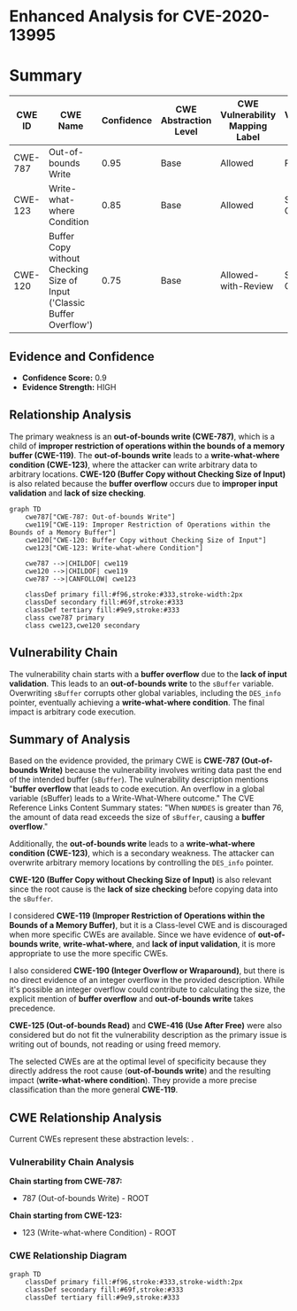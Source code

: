 # Enhanced Analysis for CVE-2020-13995

# Summary
| CWE ID  | CWE Name | Confidence | CWE Abstraction Level | CWE Vulnerability Mapping Label | CWE-Vulnerability Mapping Notes |
|-----------------|------------------------------------------------------------------------------------|------------|-----------------------|------------------------------------|-----------------------------------|
| CWE-787 | Out-of-bounds Write | 0.95 | Base | Allowed | Primary CWE |
| CWE-123 | Write-what-where Condition | 0.85 | Base | Allowed | Secondary CWE |
| CWE-120 | Buffer Copy without Checking Size of Input ('Classic Buffer Overflow') | 0.75 | Base | Allowed-with-Review | Secondary CWE |

## Evidence and Confidence

*   **Confidence Score:** 0.9
*   **Evidence Strength:** HIGH

## Relationship Analysis
The primary weakness is an **out-of-bounds write (CWE-787)**, which is a child of **improper restriction of operations within the bounds of a memory buffer (CWE-119)**. The **out-of-bounds write** leads to a **write-what-where condition (CWE-123)**, where the attacker can write arbitrary data to arbitrary locations. **CWE-120 (Buffer Copy without Checking Size of Input)** is also related because the **buffer overflow** occurs due to **improper input validation** and **lack of size checking**.

```mermaid
graph TD
    cwe787["CWE-787: Out-of-bounds Write"]
    cwe119["CWE-119: Improper Restriction of Operations within the Bounds of a Memory Buffer"]
    cwe120["CWE-120: Buffer Copy without Checking Size of Input"]
    cwe123["CWE-123: Write-what-where Condition"]
    
    cwe787 -->|CHILDOF| cwe119
    cwe120 -->|CHILDOF| cwe119
    cwe787 -->|CANFOLLOW| cwe123

    classDef primary fill:#f96,stroke:#333,stroke-width:2px
    classDef secondary fill:#69f,stroke:#333
    classDef tertiary fill:#9e9,stroke:#333
    class cwe787 primary
    class cwe123,cwe120 secondary
```

## Vulnerability Chain
The vulnerability chain starts with a **buffer overflow** due to the **lack of input validation**. This leads to an **out-of-bounds write** to the `sBuffer` variable. Overwriting `sBuffer` corrupts other global variables, including the `DES_info` pointer, eventually achieving a **write-what-where condition**. The final impact is arbitrary code execution.

## Summary of Analysis
Based on the evidence provided, the primary CWE is **CWE-787 (Out-of-bounds Write)** because the vulnerability involves writing data past the end of the intended buffer (`sBuffer`). The vulnerability description mentions "**buffer overflow** that leads to code execution. An overflow in a global variable (sBuffer) leads to a Write-What-Where outcome." The CVE Reference Links Content Summary states: "When `NUMDES` is greater than 76, the amount of data read exceeds the size of `sBuffer`, causing a **buffer overflow**."

Additionally, the **out-of-bounds write** leads to a **write-what-where condition (CWE-123)**, which is a secondary weakness. The attacker can overwrite arbitrary memory locations by controlling the `DES_info` pointer.

**CWE-120 (Buffer Copy without Checking Size of Input)** is also relevant since the root cause is the **lack of size checking** before copying data into the `sBuffer`.

I considered **CWE-119 (Improper Restriction of Operations within the Bounds of a Memory Buffer)**, but it is a Class-level CWE and is discouraged when more specific CWEs are available. Since we have evidence of **out-of-bounds write**, **write-what-where**, and **lack of input validation**, it is more appropriate to use the more specific CWEs.

I also considered **CWE-190 (Integer Overflow or Wraparound)**, but there is no direct evidence of an integer overflow in the provided description. While it's possible an integer overflow could contribute to calculating the size, the explicit mention of **buffer overflow** and **out-of-bounds write** takes precedence.

**CWE-125 (Out-of-bounds Read)** and **CWE-416 (Use After Free)** were also considered but do not fit the vulnerability description as the primary issue is writing out of bounds, not reading or using freed memory.

The selected CWEs are at the optimal level of specificity because they directly address the root cause (**out-of-bounds write**) and the resulting impact (**write-what-where condition**). They provide a more precise classification than the more general **CWE-119**.


## CWE Relationship Analysis

Current CWEs represent these abstraction levels: .


### Vulnerability Chain Analysis

**Chain starting from CWE-787:**
- 787 (Out-of-bounds Write) - ROOT


**Chain starting from CWE-123:**
- 123 (Write-what-where Condition) - ROOT



### CWE Relationship Diagram

```mermaid
graph TD
    classDef primary fill:#f96,stroke:#333,stroke-width:2px
    classDef secondary fill:#69f,stroke:#333
    classDef tertiary fill:#9e9,stroke:#333
```